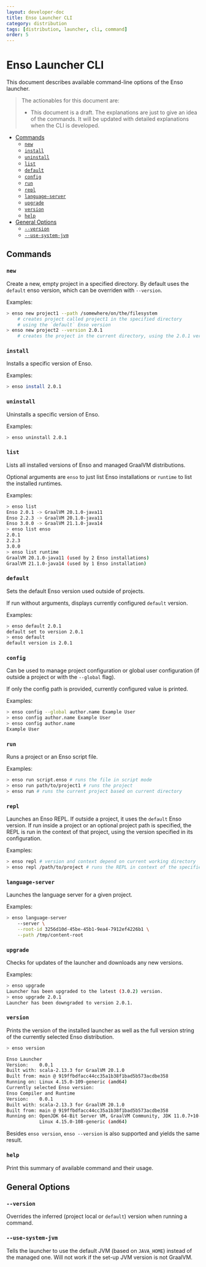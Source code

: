 ```yaml
---
layout: developer-doc
title: Enso Launcher CLI
category: distribution
tags: [distribution, launcher, cli, command]
order: 5
---
```


# Enso Launcher CLI

This document describes available command-line options of the Enso launcher.

> The actionables for this document are:
>
> - This document is a draft. The explanations are just to give an idea of the
>   commands. It will be updated with detailed explanations when the CLI is
>   developed.

<!-- MarkdownTOC levels="2,3" autolink="true" -->

- [Commands](#commands)
  - [`new`](#new)
  - [`install`](#install)
  - [`uninstall`](#uninstall)
  - [`list`](#list)
  - [`default`](#default)
  - [`config`](#config)
  - [`run`](#run)
  - [`repl`](#repl)
  - [`language-server`](#language-server)
  - [`upgrade`](#upgrade)
  - [`version`](#version)
  - [`help`](#help)
- [General Options](#general-options)
  - [`--version`](#--version)
  - [`--use-system-jvm`](#--use-system-jvm)

<!-- /MarkdownTOC -->

## Commands

### `new`

Create a new, empty project in a specified directory. By default uses the
`default` enso version, which can be overriden with `--version`.

Examples:

```bash
> enso new project1 --path /somewhere/on/the/filesystem
    # creates project called project1 in the specified directory
    # using the `default` Enso version
> enso new project2 --version 2.0.1
    # creates the project in the current directory, using the 2.0.1 version
```

### `install`

Installs a specific version of Enso.

Examples:

```bash
> enso install 2.0.1
```

### `uninstall`

Uninstalls a specific version of Enso.

Examples:

```bash
> enso uninstall 2.0.1
```

### `list`

Lists all installed versions of Enso and managed GraalVM distributions.

Optional arguments are `enso` to just list Enso installations or `runtime` to
list the installed runtimes.

Examples:

```bash
> enso list
Enso 2.0.1 -> GraalVM 20.1.0-java11
Enso 2.2.3 -> GraalVM 20.1.0-java11
Enso 3.0.0 -> GraalVM 21.1.0-java14
> enso list enso
2.0.1
2.2.3
3.0.0
> enso list runtime
GraalVM 20.1.0-java11 (used by 2 Enso installations)
GraalVM 21.1.0-java14 (used by 1 Enso installation)
```

### `default`

Sets the default Enso version used outside of projects.

If run without arguments, displays currently configured `default` version.

Examples:

```bash
> enso default 2.0.1
default set to version 2.0.1
> enso default
default version is 2.0.1
```

### `config`

Can be used to manage project configuration or global user configuration (if
outside a project or with the `--global` flag).

If only the config path is provided, currently configured value is printed.

Examples:

```bash
> enso config --global author.name Example User
> enso config author.name Example User
> enso config author.name
Example User
```

### `run`

Runs a project or an Enso script file.

Examples:

```bash
> enso run script.enso # runs the file in script mode
> enso run path/to/project1 # runs the project
> enso run # runs the current project based on current directory
```

### `repl`

Launches an Enso REPL. If outside a project, it uses the `default` Enso version.
If run inside a project or an optional project path is specified, the REPL is
run in the context of that project, using the version specified in its
configuration.

Examples:

```bash
> enso repl # version and context depend on current working directory
> enso repl /path/to/project # runs the REPL in context of the specified project
```

### `language-server`

Launches the language server for a given project.

Examples:

```bash
> enso language-server
    --server \
    --root-id 3256d10d-45be-45b1-9ea4-7912ef4226b1 \
    --path /tmp/content-root
```

### `upgrade`

Checks for updates of the launcher and downloads any new versions.

Examples:

```bash
> enso upgrade
Launcher has been upgraded to the latest (3.0.2) version.
> enso upgrade 2.0.1
Launcher has been downgraded to version 2.0.1.
```

### `version`

Prints the version of the installed launcher as well as the full version string
of the currently selected Enso distribution.

```bash
> enso version

Enso Launcher
Version:    0.0.1
Built with: scala-2.13.3 for GraalVM 20.1.0
Built from: main @ 919ffbdfacc44cc35a1b38f1bad5b573acdbe358
Running on: Linux 4.15.0-109-generic (amd64)
Currently selected Enso version:
Enso Compiler and Runtime
Version:    0.0.1
Built with: scala-2.13.3 for GraalVM 20.1.0
Built from: main @ 919ffbdfacc44cc35a1b38f1bad5b573acdbe358
Running on: OpenJDK 64-Bit Server VM, GraalVM Community, JDK 11.0.7+10-jvmci-20.1-b02
            Linux 4.15.0-108-generic (amd64)
```

Besides `enso version`, `enso --version` is also supported and yields the same
result.

### `help`

Print this summary of available command and their usage.

## General Options

### `--version`

Overrides the inferred (project local or `default`) version when running a
command.

### `--use-system-jvm`

Tells the launcher to use the default JVM (based on `JAVA_HOME`) instead of the
managed one. Will not work if the set-up JVM version is not GraalVM.
